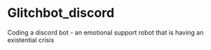 # Glitchbot_discord
Coding a discord bot - an emotional support robot that is having an existential crisis
